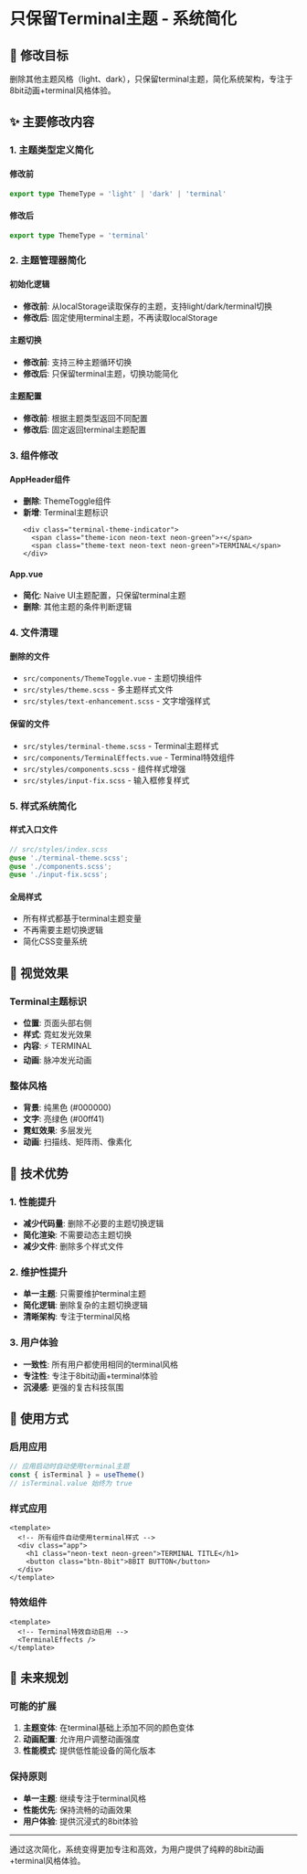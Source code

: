 # 只保留Terminal主题 - 系统简化

## 🎯 修改目标

删除其他主题风格（light、dark），只保留terminal主题，简化系统架构，专注于8bit动画+terminal风格体验。

## ✨ 主要修改内容

### 1. 主题类型定义简化

#### 修改前
```typescript
export type ThemeType = 'light' | 'dark' | 'terminal'
```

#### 修改后
```typescript
export type ThemeType = 'terminal'
```

### 2. 主题管理器简化

#### 初始化逻辑
- **修改前**: 从localStorage读取保存的主题，支持light/dark/terminal切换
- **修改后**: 固定使用terminal主题，不再读取localStorage

#### 主题切换
- **修改前**: 支持三种主题循环切换
- **修改后**: 只保留terminal主题，切换功能简化

#### 主题配置
- **修改前**: 根据主题类型返回不同配置
- **修改后**: 固定返回terminal主题配置

### 3. 组件修改

#### AppHeader组件
- **删除**: ThemeToggle组件
- **新增**: Terminal主题标识
  ```vue
  <div class="terminal-theme-indicator">
    <span class="theme-icon neon-text neon-green">⚡</span>
    <span class="theme-text neon-text neon-green">TERMINAL</span>
  </div>
  ```

#### App.vue
- **简化**: Naive UI主题配置，只保留terminal主题
- **删除**: 其他主题的条件判断逻辑

### 4. 文件清理

#### 删除的文件
- `src/components/ThemeToggle.vue` - 主题切换组件
- `src/styles/theme.scss` - 多主题样式文件
- `src/styles/text-enhancement.scss` - 文字增强样式

#### 保留的文件
- `src/styles/terminal-theme.scss` - Terminal主题样式
- `src/components/TerminalEffects.vue` - Terminal特效组件
- `src/styles/components.scss` - 组件样式增强
- `src/styles/input-fix.scss` - 输入框修复样式

### 5. 样式系统简化

#### 样式入口文件
```scss
// src/styles/index.scss
@use './terminal-theme.scss';
@use './components.scss';
@use './input-fix.scss';
```

#### 全局样式
- 所有样式都基于terminal主题变量
- 不再需要主题切换逻辑
- 简化CSS变量系统

## 🎨 视觉效果

### Terminal主题标识
- **位置**: 页面头部右侧
- **样式**: 霓虹发光效果
- **内容**: ⚡ TERMINAL
- **动画**: 脉冲发光动画

### 整体风格
- **背景**: 纯黑色 (#000000)
- **文字**: 亮绿色 (#00ff41)
- **霓虹效果**: 多层发光
- **动画**: 扫描线、矩阵雨、像素化

## 🔧 技术优势

### 1. 性能提升
- **减少代码量**: 删除不必要的主题切换逻辑
- **简化渲染**: 不需要动态主题切换
- **减少文件**: 删除多个样式文件

### 2. 维护性提升
- **单一主题**: 只需要维护terminal主题
- **简化逻辑**: 删除复杂的主题切换逻辑
- **清晰架构**: 专注于terminal风格

### 3. 用户体验
- **一致性**: 所有用户都使用相同的terminal风格
- **专注性**: 专注于8bit动画+terminal体验
- **沉浸感**: 更强的复古科技氛围

## 📱 使用方式

### 启用应用
```typescript
// 应用启动时自动使用terminal主题
const { isTerminal } = useTheme()
// isTerminal.value 始终为 true
```

### 样式应用
```vue
<template>
  <!-- 所有组件自动使用terminal样式 -->
  <div class="app">
    <h1 class="neon-text neon-green">TERMINAL TITLE</h1>
    <button class="btn-8bit">8BIT BUTTON</button>
  </div>
</template>
```

### 特效组件
```vue
<template>
  <!-- Terminal特效自动启用 -->
  <TerminalEffects />
</template>
```

## 🎯 未来规划

### 可能的扩展
1. **主题变体**: 在terminal基础上添加不同的颜色变体
2. **动画配置**: 允许用户调整动画强度
3. **性能模式**: 提供低性能设备的简化版本

### 保持原则
- **单一主题**: 继续专注于terminal风格
- **性能优先**: 保持流畅的动画效果
- **用户体验**: 提供沉浸式的8bit体验

---

通过这次简化，系统变得更加专注和高效，为用户提供了纯粹的8bit动画+terminal风格体验。 